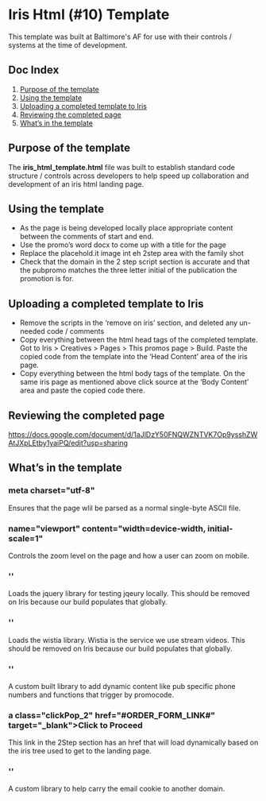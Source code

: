 # Iris Html (#10) Template
This template was built at Baltimore's AF for use with their controls / systems at the time of development.  

## Doc Index
1. [Purpose of the template](#purpose)  
2. [Using the template](#Using)  
3. [Uploading a completed template to Iris](#Uploading)   
4. [Reviewing the completed page](#Review)  
5. [What’s in the template](#Contents)


## <a id="purpose" name="purpose">Purpose of the template</a>
 The **iris_html_template.html** file was built to establish standard code structure / controls across developers to help speed up collaboration and development of an iris html landing page.


##  <a id="Using" name="Using">Using the template</a>
*	As the page is being developed locally place appropriate content between the comments of start and end.
*	Use the promo’s word docx to come up with a title for the page
*	Replace the placehold.it image int eh 2step area with the family shot
*	Check that the domain in the 2 step script section is accurate and that the pubpromo matches the three letter initial of the publication the promotion is for. 


## <a id="Uploading" name="Uploading">Uploading a completed template to Iris</a>
*	Remove the scripts in the ‘remove on iris’ section, and deleted any un-needed code / comments
*	Copy everything between the html head tags of the completed template. Got to Iris > Creatives > Pages > This promos page > Build. Paste the copied code from the template into the ‘Head Content’ area of the iris page. 
*	Copy everything between the html body tags of the template. On the same iris page as mentioned above click source at the ‘Body Content’ area and paste the copied code there. 


## <a id="Review" name="Review">Reviewing the completed page</a>
https://docs.google.com/document/d/1aJlDzY50FNQWZNTVK7Op9ysshZWAtJXpLEtby1yaiPQ/edit?usp=sharing


## <a id="Contents" name="Contents">What’s in the template</a>

### meta charset="utf-8"
Ensures that the page wlil be parsed as a normal single-byte ASCII file.

### name="viewport" content="width=device-width, initial-scale=1"
Controls the zoom level on the page and how a user can zoom on mobile. 

### '<script src="https://ajax.googleapis.com/ajax/libs/jquery/1.12.4/jquery.min.js"></script>'
Loads the jquery library for testing jqeury locally. This should be removed on Iris because our build populates that globally. 

### '<script src="https://fast.wistia.com/assets/external/E-v1.js" async></script>'
Loads the wistia library. Wistia is the service we use stream videos. This should be removed on Iris because our build populates that globally. 

### '<script src="https://d13p2xj50zkyqm.cloudfront.net/scripts/promo_function.js"></script>'
A custom built library to add dynamic content like pub specific phone numbers and functions that trigger by promocode.

### a class="clickPop_2" href="#ORDER_FORM_LINK#" target="_blank">Click to Proceed
This link in the 2Step section has an href that will load dynamically based on the iris tree used to get to the landing page. 

### '<script src="https://d2fdrq23ypws1n.cloudfront.net/reports/LFW/Turapur_0615/Turapitcher_0715/2step.js"></script>'

A custom library to help carry the email cookie to another domain. 


